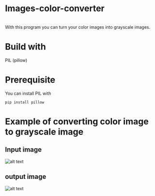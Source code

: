 # Images-color-converter
<br/>
With this program you can turn your color images into grayscale images.

# Build with
PIL (pillow)

# Prerequisite
You can install PIL with
```
pip install pillow
```

# Example of converting color image to grayscale image
## Input image
![alt text](https://github.com/artin222/Images-color-converter/blob/master/Example/input.jpg)
## output image
![alt text](https://github.com/artin222/Images-color-converter/blob/master/Example/output.jpg)
